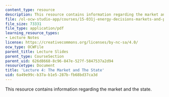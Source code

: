 ```yaml
---
content_type: resource
description: This resource contains information regarding the market and the state.
file: /ol-ocw-studio-app/courses/15-031j-energy-decisions-markets-and-policies-spring-2012/6a49e99cb37ab1e5287bfb68bd37ca3d_MIT15_031JS12_lec4.pdf
file_size: 73331
file_type: application/pdf
learning_resource_types:
- Lecture Notes
license: https://creativecommons.org/licenses/by-nc-sa/4.0/
ocw_type: OCWFile
parent_title: Lecture Slides
parent_type: CourseSection
parent_uid: 626d8668-8c96-847e-527f-5847537a2d94
resourcetype: Document
title: 'Lecture 4: The Market and The State'
uid: 6a49e99c-b37a-b1e5-287b-fb68bd37ca3d
---
```

This resource contains information regarding the market and the state.